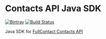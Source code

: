 # Contacts API Java SDK

[![Bintray](https://img.shields.io/bintray/v/fullcontact/fullcontact-oss/contacts-api-java.svg)](https://bintray.com/fullcontact/fullcontact-oss/contacts-api-java)
[![Build Status](https://travis-ci.org/fullcontact/contacts-api-java.svg?branch=master)](https://travis-ci.org/fullcontact/contacts-api-java)

Java SDK for [FullContact Contacts API](https://www.fullcontact.com/apps/docs)